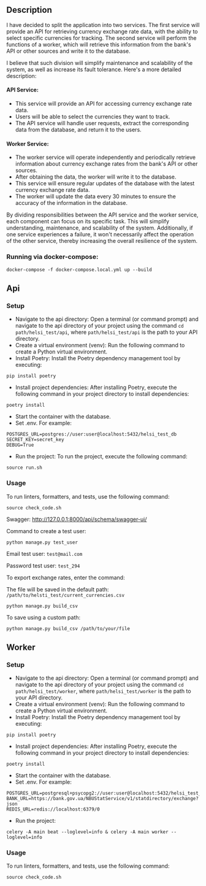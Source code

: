 

## Description

I have decided to split the application into two services. The first service will provide an API for retrieving currency exchange rate data, with the ability to select specific currencies for tracking. The second service will perform the functions of a worker, which will retrieve this information from the bank's API or other sources and write it to the database.

I believe that such division will simplify maintenance and scalability of the system, as well as increase its fault tolerance. Here's a more detailed description:

#### API Service:
- This service will provide an API for accessing currency exchange rate data.
- Users will be able to select the currencies they want to track.
- The API service will handle user requests, extract the corresponding data from the database, and return it to the users.

#### Worker Service:
- The worker service will operate independently and periodically retrieve information about currency exchange rates from the bank's API or other sources.
- After obtaining the data, the worker will write it to the database. 
- This service will ensure regular updates of the database with the latest currency exchange rate data.
- The worker will update the data every 30 minutes to ensure the accuracy of the information in the database.

By dividing responsibilities between the API service and the worker service, each component can focus on its specific task. This will simplify understanding, maintenance, and scalability of the system. Additionally, if one service experiences a failure, it won't necessarily affect the operation of the other service, thereby increasing the overall resilience of the system.

### Running via docker-compose:

```
docker-compose -f docker-compose.local.yml up --build
```



## Api

### Setup

- Navigate to the api directory: Open a terminal (or command prompt) and navigate to the api directory of your project using the command ```cd path/helsi_test/api```, where ```path/helsi_test/api``` is the path to your API directory. 
- Create a virtual environment (venv): Run the following command to create a Python virtual environment.
- Install Poetry: Install the Poetry dependency management tool by executing:
```
pip install poetry
```
- Install project dependencies: After installing Poetry, execute the following command in your project directory to install dependencies:
````
poetry install
````
- Start the container with the database.
- Set .env. For example:
````
POSTGRES_URL=postgres://user:user@localhost:5432/helsi_test_db
SECRET_KEY=secret_key
DEBUG=True
````
- Run the project: To run the project, execute the following command:
```
source run.sh
```

### Usage

To run linters, formatters, and tests, use the following command:
```
source check_code.sh
```
Swagger: http://127.0.0.1:8000/api/schema/swagger-ui/

Command to create a test user:

```
python manage.py test_user
```

Email test user: ```test@mail.com```

Password test user: ```test_294```

To export exchange rates, enter the command:

The file will be saved in the default path: ```/path/to/helsti_test/current_currencies.csv```

```
python manage.py build_csv
```

To save using a custom path:

```
python manage.py build_csv /path/to/your/file
```



## Worker

### Setup

- Navigate to the api directory: Open a terminal (or command prompt) and navigate to the api directory of your project using the command ```cd path/helsi_test/worker```, where ```path/helsi_test/worker``` is the path to your API directory. 
- Create a virtual environment (venv): Run the following command to create a Python virtual environment.
- Install Poetry: Install the Poetry dependency management tool by executing:
```
pip install poetry
```
- Install project dependencies: After installing Poetry, execute the following command in your project directory to install dependencies:
````
poetry install
````
- Start the container with the database.
- Set .env. For example:
````
POSTGRES_URL=postgresql+psycopg2://user:user@localhost:5432/helsi_test_db
BANK_URL=https://bank.gov.ua/NBUStatService/v1/statdirectory/exchange?json
REDIS_URL=redis://localhost:6379/0
````
- Run the project:
```
celery -A main beat --loglevel=info & celery -A main worker --loglevel=info
```

### Usage

To run linters, formatters, and tests, use the following command:
```
source check_code.sh
```


